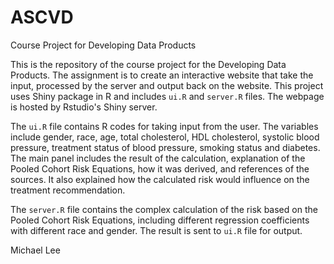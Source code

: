 ASCVD
=====

Course Project for Developing Data Products

This is the repository of the course project for the Developing Data Products.  The assignment is to create an interactive website that take the input, processed by the server and output back on the website.  This project uses Shiny package in R and includes `ui.R` and `server.R` files.  The webpage is hosted by Rstudio's Shiny server.

The `ui.R` file contains R codes for taking input from the user.  The variables include gender, race, age, total cholesterol, HDL cholesterol, systolic blood pressure, treatment status of blood pressure, smoking status and diabetes.  The main panel includes the result of the calculation, explanation of the Pooled Cohort Risk Equations, how it was derived, and references of the sources.  It also explained how the calculated risk would influence on the treatment recommendation.

The `server.R` file contains the complex calculation of the risk based on the Pooled Cohort Risk Equations, including different regression coefficients with different race and gender.  The result is sent to `ui.R` file for output.

Michael Lee
